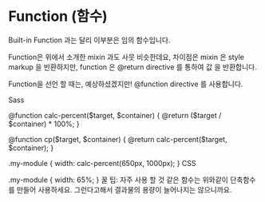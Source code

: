 # Function (함수)

Built-in Function 과는 달리 이부분은 임의 함수입니다.

Function은 위에서 소개한 mixin 과도 사뭇 비슷한데요, 차이점은 mixin 은 style markup 을 반환하지만,  function 은 @return directive 를 통하여 값 을 반환합니다.

Function을 선언 할 때는,  예상하셨겠지만! @function directive 를 사용합니다.

Sass

@function calc-percent($target, $container) {
  @return ($target / $container) * 100%;
}

@function cp($target, $container) {
  @return calc-percent($target, $container);
}

.my-module {
  width: calc-percent(650px, 1000px);
}
CSS

.my-module {
  width: 65%;
}
꿀 팁: 자주 사용 할 것 같은 함수는 위와같이 단축함수를 만들어 사용하세요. 그런다고해서 결과물의 용량이 늘어나지는 않으니까요.
